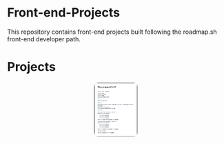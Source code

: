 # Front-end-Projects
This repository contains front-end projects built following the roadmap.sh front-end developer path.

# Projects
<p align="center">
  <img 
    src="https://github.com/dokie-O/Front-end-Projects/blob/2adc25449a0bea58384e7494b0deb4e4e8c72fb2/assets/Single-page-CV.png?raw=true" 
    alt="Single Page CV Picture" 
    width="100"
    style="border-radius: 10px; border: 1px solid #ddd;"
  />
</p>

